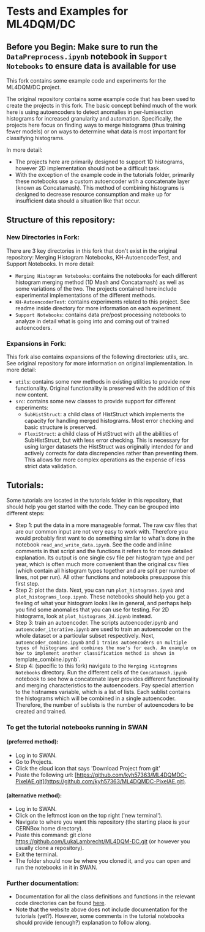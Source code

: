 # Tests and Examples for ML4DQM/DC


## Before you Begin: Make sure to run the `DataPreprocess.ipynb` notebook in `Support Notebooks` to ensure data is available for use

This fork contains some example code and experiments for the ML4DQM/DC project.

The original repository contains some example code that has been used to create the projects in this fork. The basic concept behind much of the work here is using autoencoders to detect anomalies in per-lumisection histograms for increased granularity and automation. Specifically, the projects here focus on finding ways to merge histograms (thus training fewer models) or on ways to determine what data is most important for classifying histograms. 

In more detail:

- The projects here are primarily designed to support 1D histograms, however 2D implementation should not be a difficult task. 
- With the exception of the example code in the tutorials folder, primarily these notebooks use a custom autoencoder wtih a concatenate layer (known as Concatamash). This method of combining histograms is designed to decrease resource consumption and make up for insufficient data should a situation like that occur. 

## Structure of this repository:

### New Directories in Fork:

There are 3 key directories in this fork that don't exist in the original repository: Merging Histogram Notebooks, KH-AutoencoderTest, and Support Notebooks.
In more detail:

- `Merging Histogram Notebooks`: contains the notebooks for each different histogram merging method (1D Mash and Concatamash) as well as some variations of the two. The projects contained here include experimental implementations of the different methods.
- `KH-AutoencoderTest`: contains experiments related to this project. See readme inside directory for more information on each experiment.
- `Support Notebooks`: contains data pre/post processing notebooks to analyze in detail what is going into and coming out of trained autoencoders. 

### Expansions in Fork:

This fork also contains expansions of the following directories: utils, src. See original repository for more information on original implementation.
In more detail:
- `utils`: contains some new methods in existing utilities to provide new functionality. Original functionality is preserved with the addition of this new content.
- `src`: contains some new classes to provide support for different experiments:
    - `SubHistStruct`: a child class of HistStruct which implements the capacity for handling merged histograms. Most error checking and basic structure is preserved.
    - `FlexiStruct`: a child class of HistStruct with all the abilities of SubHistStruct, but with less error checking. This is necessary for using larger datasets the HistStruct was originally intended for and actively corrects for data discrepencies rather than preventing them. This allows for more complex operations as the expense of less strict data validation. 
    
## Tutorials:  

Some tutorials are located in the tutorials folder in this repository, that should help you get started with the code. They can be grouped into different steps:  

- Step 1: put the data in a more manageable format. The raw csv files that are our common input are not very easy to work with. Therefore you would probably first want to do something similar to what's done in the notebook `read_and_write_data.ipynb`. See the code and inline comments in that script and the functions it refers to for more detailed explanation. Its output is one single csv file per histogram type and per year, which is often much more convenient than the original csv files (which contain all histogram types together and are split per number of lines, not per run). All other functions and notebooks presuppose this first step.  
- Step 2: plot the data. Next, you can run `plot_histograms.ipynb` and `plot_histograms_loop.ipynb`. These notebooks should help you get a feeling of what your histogram looks like in general, and perhaps help you find some anomalies that you can use for testing. For 2D histograms, look at `plot_histograms_2d.ipynb` instead.  
- Step 3: train an autoencoder. The scripts autoencoder.ipynb and `autoencoder_iterative.ipynb` are used to train an autoencoder on the whole dataset or a particular subset respectively. Next, `autoencoder_combine.ipynb` and `1 trains autoencoders on multiple types of histograms and combines the mse's for each. An example on how to implement another classification method is shown in `template_combine.ipynb`.
- Step 4: (specific to this fork) navigate to the `Merging Histograms Notebooks` directory. Run the different cells of the `Concatamash.ipynb` notebook to see how a concatenate layer provides different functionality and merging characteristics to the autoencoders. Pay special attention to the histnames variable, which is a list of lists. Each sublist contains the histograms which will be combined in a single autoencoder. Therefore, the number of sublists is the number of autoencoders to be created and trained. 


### To get the tutorial notebooks running in SWAN  
#### (preferred method):  

- Log in to SWAN.  
- Go to Projects.  
- Click the cloud icon that says 'Download Project from git'  
- Paste the following url: [https://github.com/kyh57363/ML4DQMDC-PixelAE.git](https://github.com/kyh57363/ML4DQMDC-PixelAE.git).

#### (alternative method):  

- Log in to SWAN.
- Click on the leftmost icon on the top right ('new terminal').
- Navigate to where you want this repository (the starting place is your CERNBox home directory).
- Paste this command: git clone https://github.com/LukaLambrecht/ML4DQM-DC.git (or however you usually clone a repository).    
- Exit the terminal.  
- The folder should now be where you cloned it, and you can open and run the notebooks in it in SWAN. 
 
### Further documentation:  

- Documentation for all the class definitions and functions in the relevant code directories can be found [here](https://LukaLambrecht.github.io/ML4DQM-DC/).
- Note that the website above does not include documentation for the tutorials (yet?). However, some comments in the tutorial notebooks should provide (enough?) explanation to follow along.  
